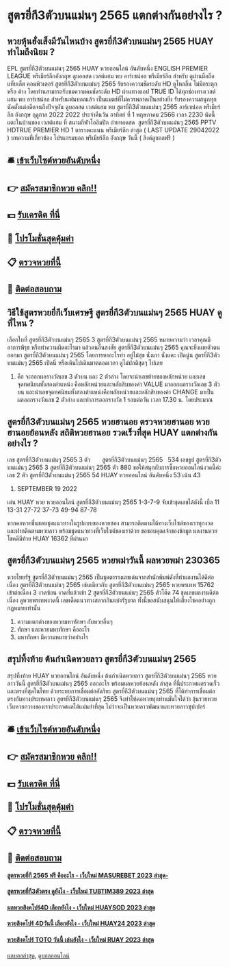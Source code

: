 # สูตรยี่กี3ตัวบนแม่นๆ 2565 แตกต่างกันอย่างไร ?
## หวยหุ้นฮั่งเส็งมีวันไหนบ้าง สูตรยี่กี3ตัวบนแม่นๆ 2565 HUAY ทำไมถึงนิยม ?
EPL สูตรยี่กี3ตัวบนแม่นๆ 2565 HUAY หวยออนไลน์ อันดับหนึ่ง ENGLISH PREMIER LEAGUE พรีเมียร์ลีกอังกฤษ ดูบอลสด เวสต์แฮม พบ อาร์เซน่อล พรีเมียร์ลีก สำหรับ ดูผ่านมือถือ แท็บเล็ต คอมพิวเตอร์ สูตรยี่กี3ตัวบนแม่นๆ 2565 รับรองความชัดระดับ HD ดูไหลลื่น ไม่มีกระตุก หรือ ค้าง โดยท่านสามารถรับชมความคมชัดระดับ HD ผ่านทางแอป TRUE ID ได้ทุกช่องทางเวสต์แฮม พบ อาร์เซน่อล สำหรับแฟนบอลแล้ว เป็นแมตช์ที่ไม่ควรพลาดเป็นอย่างยิ่ง รับรองความสนุกทุกนัดตั้งแต่อดีตจนถึงปัจจุบัน
ดูบอลสด เวสต์แฮม พบ สูตรยี่กี3ตัวบนแม่นๆ 2565 อาร์เซน่อล พรีเมียร์ลีก อังกฤษ ฤดูกาล 2022 2022 ประจำคืนวัน อาทิตย์ ที่ 1 พฤษภาคม 2566 เวลา 2230 นัดนี้แตะในบ้านของ เวสต์แฮม ที่ สนามกีฬาโอลิมปิก ถ่ายทอดสด  สูตรยี่กี3ตัวบนแม่นๆ 2565 PPTV HDTRUE PREMIER HD 1
ตารางคะแนน พรีเมียร์ลีก ล่าสุด ( LAST UPDATE 29042022 )
บทความที่เกี่ยวข้อง
โปรแกรมบอล พรีเมียร์ลีก อังกฤษ วันนี้ ( ลิงค์ดูบอลฟรี )

## 🛎 [เข้าเว็บไซต์หวยอันดับหนึ่ง](https://bit.ly/3BG5bNw)
## 👉 [สมัครสมาชิกหวย คลิก!!](https://bit.ly/3BG5bNw)
## 💵 [รับเครดิต ที่นี่](https://bit.ly/3C3mvgS)
## 👑 [โปรโมชั่นสุดคุ้มค่า](https://bit.ly/3C3mvgS)
## 📋 [ตรวจหวยที่นี้](https://bit.ly/3C3mvgS)
## 📱 [ติดต่อสอบถาม](https://bit.ly/3C3mvgS)

## วิธีใช้สูตรหวยยี่กีเว็บเศรษฐี สูตรยี่กี3ตัวบนแม่นๆ 2565 HUAY ดูที่ไหน ?
เลือกใบที่ สูตรยี่กี3ตัวบนแม่นๆ 2565 3 สูตรยี่กี3ตัวบนแม่นๆ 2565 หมายความว่า เวลาคุณมีอาการพิรุธ หรือทำความผิดอะไรมา แล้วคนอื่นสงสัย สูตรยี่กี3ตัวบนแม่นๆ 2565 คุณจะยิ่งเผยตัวตนออกมา สูตรยี่กี3ตัวบนแม่นๆ 2565 โดยการหาอะไรทำ อยู่ไม่สุข นั่งเกา นั่งแคะ เปิดนู่น สูตรยี่กี3ตัวบนแม่นๆ 2565 เปิดนี่ หรือเดินไปเดินมาตลอดเวลา ดูไม่ปกติสุดๆ ไปเลย
1. คือ จะออกผลรางวัลเลข 3 ตัวบน และ 2 ตัวล่าง โดยจะนำเลขท้ายของหลักหน่วย และเลขจุดทศนิยมทั้งสองตำแหน่ง คือหลักหน่วยและหลักสิบของค่า VALUE มาออกผลรางวัลเลข 3 ตัวบน และนำเลขจุดทศนิยมทั้งสองตำแหน่งคือหลักหน่วยและหลักสิบของค่า CHANGE มาเป็นผลออกรางวัลเลข 2 ตัวล่าง และทำการออกรางวัล 1 รอบต่อวัน เวลา 17.30 น. โดยประมาณ

## สูตรยี่กี3ตัวบนแม่นๆ 2565 หวยฮานอย ตรวจหวยฮานอย หวยฮานอยย้อนหลัง สถิติหวยฮานอย รวดเร็วที่สุด HUAY แตกต่างกันอย่างไร ?
เลข สูตรยี่กี3ตัวบนแม่นๆ 2565 3 ตัว       สูตรยี่กี3ตัวบนแม่นๆ 2565   534
เลขธูป สูตรยี่กี3ตัวบนแม่นๆ 2565 3 สูตรยี่กี3ตัวบนแม่นๆ 2565 ตัว 880
ขอให้สนุกกับการซื้อหวยออนไลน์งวดนี้ค่ะ
เลข 2 ตัว สูตรยี่กี3ตัวบนแม่นๆ 2565 54 HUAY หวยออนไลน์ อันดับหนึ่ง 53
เน้น 43
1. SEPTEMBER 19 2022

เด่น HUAY หวย หวยออนไลน์ สูตรยี่กี3ตัวบนแม่นๆ 2565 1-3-7-9 จับเข้าชุดเลขได้ดังนี้
เบิ้ล 11
13-31
27-72
37-73
49-94
87-78

หากคอหวยชื่นชอบชุดแนวทางในรูปแบบของหวยซอง สามารถติดตามได้ทางเว็บไซต์ของเราทุกงวด และฝากติดตามหวยลาว พร้อมชุดแนวทางที่เว็บไซต์ของเราด้วย
ขอขอบคุณเจ้าของข้อมูล
ผลงานหวยโชคดีมีท้าย HUAY 16362 ที่ผ่านมา

## สูตรยี่กี3ตัวบนแม่นๆ 2565 หวยพม่าวันนี้ ผลหวยพม่า 230365
หวยไทยรัฐ สูตรยี่กี3ตัวบนแม่นๆ 2565 เป็นชุดตารางเลขเด่นจากสำนักพิมพ์ดังที่ทำผลงานได้ดีต่อเนื่อง สูตรยี่กี3ตัวบนแม่นๆ 2565 เช่นเดียวกับ สูตรยี่กี3ตัวบนแม่นๆ 2565 หวยพรเทพ 15762 เข้าต่อเนื่อง 3 งวดซ้อน งวดที่แล้วเข้า 2 สูตรยี่กี3ตัวบนแม่นๆ 2565 ตัวโต๊ด 74 ชุดเลขผลงานดีต่อเนื่อง ดูหวยพรเทพงวดนี้ เลขเด็ดแนวทางสลากกินแบ่งรัฐบาล ทั้งนี้ขอสนับสนุนให้เสี่ยงโชคอย่างถูกกฎหมายเท่านั้น
1. ความแตกต่างของหวยมหาทักษา กับหวยอื่นๆ
2. ทักษา และหวยมหาทักษา คืออะไร
3. มหาทักษา มีความหมายว่าอย่างไร

## สรุปทิ้งท้าย ต้นกําเนิดหวยลาว สูตรยี่กี3ตัวบนแม่นๆ 2565
สรุปทิ้งท้าย HUAY หวยออนไลน์ อันดับหนึ่ง ต้นกําเนิดหวยลาว สูตรยี่กี3ตัวบนแม่นๆ 2565 หวยลาววันนี้ สูตรยี่กี3ตัวบนแม่นๆ 2565 ออกอะไร พร้อมผลหวยย้อนหลัง ล่าสุด ที่นี่ประกาศผลรวดเร็วและตรงที่สุดในไทย ด้วยระบบการเชื่อมต่ออัฉริยะ สูตรยี่กี3ตัวบนแม่นๆ 2565 ที่ได้ทำการเชื่อมต่อตรงกับทางประเทศลาว สูตรยี่กี3ตัวบนแม่นๆ 2565 จึงทำให้คอหวยทุกท่านมั่นใจได้ว่า ลุ้นรวยหวย เว็บหวยกวางของเราประกาศผลได้แม่นยำที่สุด ไม่ว่าจะเป็นหวยลาวพัฒนาและหวยลาวซุปเปอร์

## 🛎 [เข้าเว็บไซต์หวยอันดับหนึ่ง](https://bit.ly/3BG5bNw)
## 👉 [สมัครสมาชิกหวย คลิก!!](https://bit.ly/3BG5bNw)
## 💵 [รับเครดิต ที่นี่](https://bit.ly/3C3mvgS)
## 👑 [โปรโมชั่นสุดคุ้มค่า](https://bit.ly/3C3mvgS)
## 📋 [ตรวจหวยที่นี้](https://bit.ly/3C3mvgS)
## 📱 [ติดต่อสอบถาม](https://bit.ly/3C3mvgS)

#### [สูตรหวยยี่กี 2565 ฟรี คืออะไร - เว็บใหม่ MASUREBET 2023 ล่าสุด-](https://atom.io/themes/สูตรหวยยี่กี%202565%20ฟรี%20คืออะไร%20-%20เว็บใหม่%20masurebet%202023%20ล่าสุด-)
#### [สูตรหวยยี่กี3ตัวตรง ดูยังไง - เว็บใหม่ TUBTIM389 2023 ล่าสุด](https://atom.io/themes/สูตรหวยยี่กี3ตัวตรง%20ดูยังไง%20-%20เว็บใหม่%20tubtim389%202023%20ล่าสุด)
#### [ผลหวยสิงคโปร์4D เลือกยังไง - เว็บใหม่ HUAYSOD 2023 ล่าสุด](https://atom.io/themes/ผลหวยสิงคโปร์4d%20เลือกยังไง%20-%20เว็บใหม่%20huaysod%202023%20ล่าสุด)
#### [หวยสิงคโปร์ 4Dวันนี้ เลือกยังไง - เว็บใหม่ HUAY24 2023 ล่าสุด](https://atom.io/themes/หวยสิงคโปร์%204dวันนี้%20เลือกยังไง%20-%20เว็บใหม่%20huay24%202023%20ล่าสุด)
#### [หวยสิงคโปร์ TOTO วันนี้ เล่นยังไง - เว็บใหม่ RUAY 2023 ล่าสุด](https://atom.io/themes/หวยสิงคโปร์%20toto%20วันนี้%20เล่นยังไง%20-%20เว็บใหม่%20ruay%202023%20ล่าสุด)

[ผลบอลล่าสุด](https://siamsport.tv "ผลบอลล่าสุด"), [ดูบอลออนไลน์](https://siamsport.tv/ดูบอลสด "ดูบอลออนไลน์")